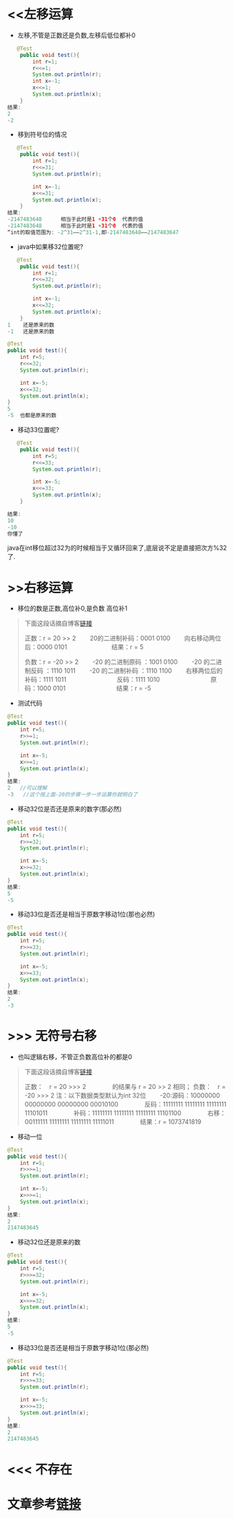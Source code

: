 # <<左移运算

* 左移,不管是正数还是负数,左移后低位都补0

```java
   @Test
    public void test(){
        int r=1;
        r<<=1;
        System.out.println(r);
        int x=-1;
        x<<=1;
        System.out.println(x);
    }
结果:
2
-2
```

* 移到符号位的情况

```java
   @Test
    public void test(){
        int r=1;
        r<<=31;
        System.out.println(r);

        int x=-1;
        x<<=31;
        System.out.println(x);
    }
结果:
-2147483648      相当于此时是1 +31个0  代表的值		 
-2147483648		 相当于此时是1 +31个0  代表的值
“int的取值范围为: -2^31——2^31-1,即-2147483648——2147483647
```

* java中如果移32位置呢?

```java
   @Test
    public void test(){
        int r=1;
        r<<=32;
        System.out.println(r);

        int x=-1;
        x<<=32;
        System.out.println(x);
    }
1    还是原来的数
-1   还是原来的数
```

```java
@Test
public void test(){
    int r=5;
    r<<=32;
    System.out.println(r);

    int x=-5;
    x<<=32;
    System.out.println(x);
}
5
-5  也都是原来的数
```

* 移动33位置呢?

```java
   @Test
    public void test(){
        int r=5;
        r<<=33;
        System.out.println(r);

        int x=-5;
        x<<=33;
        System.out.println(x);
    }

结果:
10
-10
你懂了
```

java在int移位超过32为的时候相当于又循环回来了,底层说不定是直接把次方%32了.

#  >>右移运算

* 移位的数是正数,高位补0,是负数 高位补1

>下面这段话摘自博客[链接](https://blog.csdn.net/weixin_45763536/article/details/106257895?utm_medium=distribute.pc_relevant.none-task-blog-baidujs_title-1&spm=1001.2101.3001.4242)
>
>正数：r = 20 >> 2
> 　　20的二进制补码：0001 0100
> 　　向右移动两位后：0000 0101
> 　　　　　　　结果：r = 5
>
>负数：r = -20 >> 2
> 　　-20 的二进制原码 ：1001 0100
> 　　-20 的二进制反码 ：1110 1011
> 　　-20 的二进制补码 ：1110 1100
> 　　右移两位后的补码：1111 1011
> 　　　　　　　　反码：1111 1010
> 　　　　　　　　原码：1000 0101
> 　　　　　　　　结果：r = -5

* 测试代码

```java
@Test
public void test(){
    int r=5;
    r>>=1;
    System.out.println(r);

    int x=-5;
    x>>=1;
    System.out.println(x);
}
结果:
2   //可以理解
-3   //这个按上面-20的步骤一步一步运算你就明白了
```

* 移动32位是否还是原来的数字(那必然)

```java
@Test
public void test(){
    int r=5;
    r>>=32;
    System.out.println(r);

    int x=-5;
    x>>=32;
    System.out.println(x);
}
结果:
5
-5
```

* 移动33位是否还是相当于原数字移动1位(那也必然)

```java
@Test
public void test(){
    int r=5;
    r>>=33;
    System.out.println(r);

    int x=-5;
    x>>=33;
    System.out.println(x);
}
结果:
2  
-3  
```

# >>> 无符号右移

* 也叫逻辑右移，不管正负数高位补的都是0

>下面这段话摘自博客[链接](https://blog.csdn.net/weixin_45763536/article/details/106257895?utm_medium=distribute.pc_relevant.none-task-blog-baidujs_title-1&spm=1001.2101.3001.4242)
>
>正数：　r = 20 >>> 2
> 　　　　的结果与 r = 20 >> 2 相同；
> 负数：　r = -20 >>> 2
> 注：以下数据类型默认为int 32位
> 　　-20:源码：10000000 00000000 00000000 00010100
> 　　　　反码：11111111 11111111 11111111 11101011
> 　　　　补码：11111111 11111111 11111111 11101100
> 　　　　右移：00111111 11111111 11111111 11111011
> 　　　　结果：r = 1073741819

* 移动一位

```java
@Test
public void test(){
    int r=5;
    r>>>=1;
    System.out.println(r);

    int x=-5;
    x>>>=1;
    System.out.println(x);
}
结果:
2
2147483645
```

* 移动32位还是原来的数

```java
@Test
public void test(){
    int r=5;
    r>>>=32;
    System.out.println(r);

    int x=-5;
    x>>>=32;
    System.out.println(x);
}
结果:
5
-5 
```

* 移动33位是否还是相当于原数字移动1位(那必然)

```java
@Test
public void test(){
    int r=5;
    r>>>=33;
    System.out.println(r);

    int x=-5;
    x>>>=33;
    System.out.println(x);
}
结果:
2
2147483645
```

# <<< 不存在



# 文章参考[链接](https://blog.csdn.net/weixin_45763536/article/details/106257895?utm_medium=distribute.pc_relevant.none-task-blog-baidujs_title-1&spm=1001.2101.3001.4242)

